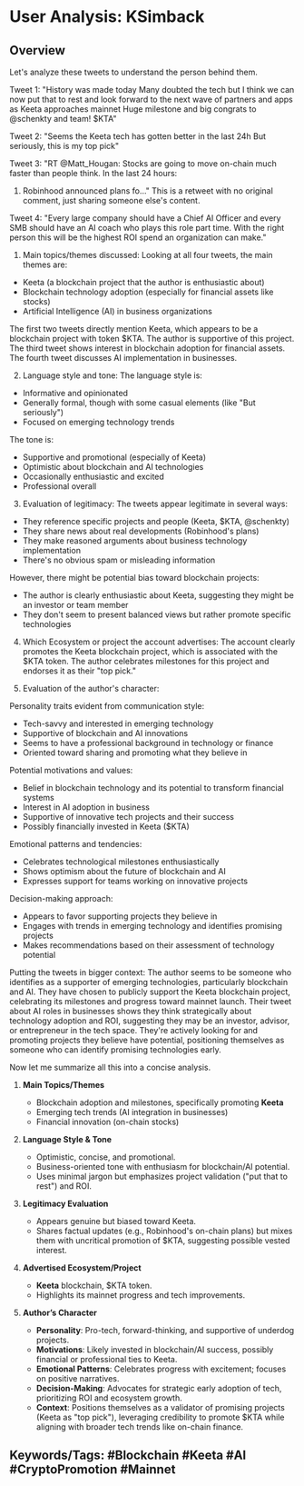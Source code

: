# User Analysis: KSimback

## Overview

<think>
Let's analyze these tweets to understand the person behind them.

Tweet 1:
"History was made today
Many doubted the tech but I think we can now put that to rest and look forward to the next wave of partners and apps as Keeta approaches mainnet
Huge milestone and big congrats to @schenkty and team!
$KTA"

Tweet 2:
"Seems the Keeta tech has gotten better in the last 24h
But seriously, this is my top pick"

Tweet 3:
"RT @Matt_Hougan: Stocks are going to move on-chain much faster than people think.  In the last 24 hours:
1) Robinhood announced plans fo…"
This is a retweet with no original comment, just sharing someone else's content.

Tweet 4:
"Every large company should have a Chief AI Officer and every SMB should have an AI coach who plays this role part time.
With the right person this will be the highest ROI spend an organization can make."

1. Main topics/themes discussed:
Looking at all four tweets, the main themes are:
- Keeta (a blockchain project that the author is enthusiastic about)
- Blockchain technology adoption (especially for financial assets like stocks)
- Artificial Intelligence (AI) in business organizations

The first two tweets directly mention Keeta, which appears to be a blockchain project with token $KTA. The author is supportive of this project. The third tweet shows interest in blockchain adoption for financial assets. The fourth tweet discusses AI implementation in businesses.

2. Language style and tone:
The language style is:
- Informative and opinionated
- Generally formal, though with some casual elements (like "But seriously")
- Focused on emerging technology trends

The tone is:
- Supportive and promotional (especially of Keeta)
- Optimistic about blockchain and AI technologies
- Occasionally enthusiastic and excited
- Professional overall

3. Evaluation of legitimacy:
The tweets appear legitimate in several ways:
- They reference specific projects and people (Keeta, $KTA, @schenkty)
- They share news about real developments (Robinhood's plans)
- They make reasoned arguments about business technology implementation
- There's no obvious spam or misleading information

However, there might be potential bias toward blockchain projects:
- The author is clearly enthusiastic about Keeta, suggesting they might be an investor or team member
- They don't seem to present balanced views but rather promote specific technologies

4. Which Ecosystem or project the account advertises:
The account clearly promotes the Keeta blockchain project, which is associated with the $KTA token. The author celebrates milestones for this project and endorses it as their "top pick."

5. Evaluation of the author's character:

Personality traits evident from communication style:
- Tech-savvy and interested in emerging technology
- Supportive of blockchain and AI innovations
- Seems to have a professional background in technology or finance
- Oriented toward sharing and promoting what they believe in

Potential motivations and values:
- Belief in blockchain technology and its potential to transform financial systems
- Interest in AI adoption in business
- Supportive of innovative tech projects and their success
- Possibly financially invested in Keeta ($KTA)

Emotional patterns and tendencies:
- Celebrates technological milestones enthusiastically
- Shows optimism about the future of blockchain and AI
- Expresses support for teams working on innovative projects

Decision-making approach:
- Appears to favor supporting projects they believe in
- Engages with trends in emerging technology and identifies promising projects
- Makes recommendations based on their assessment of technology potential

Putting the tweets in bigger context:
The author seems to be someone who identifies as a supporter of emerging technologies, particularly blockchain and AI. They have chosen to publicly support the Keeta blockchain project, celebrating its milestones and progress toward mainnet launch. Their tweet about AI roles in businesses shows they think strategically about technology adoption and ROI, suggesting they may be an investor, advisor, or entrepreneur in the tech space. They're actively looking for and promoting projects they believe have potential, positioning themselves as someone who can identify promising technologies early.

Now let me summarize all this into a concise analysis.
</think>

1. **Main Topics/Themes**  
   - Blockchain adoption and milestones, specifically promoting **Keeta**  
   - Emerging tech trends (AI integration in businesses)  
   - Financial innovation (on-chain stocks)  

2. **Language Style & Tone**  
   - Optimistic, concise, and promotional.  
   - Business-oriented tone with enthusiasm for blockchain/AI potential.  
   - Uses minimal jargon but emphasizes project validation ("put that to rest") and ROI.  

3. **Legitimacy Evaluation**  
   - Appears genuine but biased toward Keeta.  
   - Shares factual updates (e.g., Robinhood's on-chain plans) but mixes them with uncritical promotion of $KTA, suggesting possible vested interest.  

4. **Advertised Ecosystem/Project**  
   - **Keeta** blockchain, $KTA token.  
   - Highlights its mainnet progress and tech improvements.  

5. **Author’s Character**  
   - **Personality**: Pro-tech, forward-thinking, and supportive of underdog projects.  
   - **Motivations**: Likely invested in blockchain/AI success, possibly financial or professional ties to Keeta.  
   - **Emotional Patterns**: Celebrates progress with excitement; focuses on positive narratives.  
   - **Decision-Making**: Advocates for strategic early adoption of tech, prioritizing ROI and ecosystem growth.  
   - **Context**: Positions themselves as a validator of promising projects (Keeta as "top pick"), leveraging credibility to promote $KTA while aligning with broader tech trends like on-chain finance.  

**Keywords/Tags**: #Blockchain #Keeta #AI #CryptoPromotion #Mainnet
---
